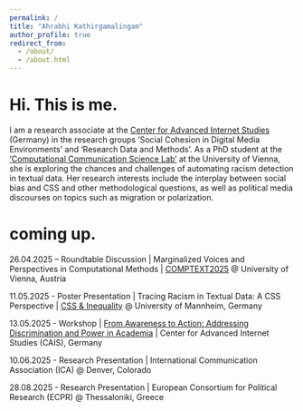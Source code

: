 ```yaml
---
permalink: /
title: "Ahrabhi Kathirgamalingam"
author_profile: true
redirect_from: 
  - /about/
  - /about.html
---
```


Hi. This is me.
======
I am a research associate at the <a href="https://www.cais-research.de/" target="_blank">Center for Advanced Internet Studies</a> (Germany) in the research groups ‘Social Cohesion in Digital Media Environments’ and ‘Research Data and Methods’. As a PhD student at the <a href="https://compcommlab.univie.ac.at/" target="_blank">‘Computational Communication Science Lab’</a> at the University of Vienna, she is exploring the chances and challenges of automating racism detection in textual data. Her research interests include the interplay between social bias and CSS and other methodological questions, as well as political media discourses on topics such as migration or polarization.


coming up.
======
26.04.2025 – Roundtable Discussion | Marginalized Voices and Perspectives in Computational Methods | <a href="https://www.comptextconference.org/7th-annual-comptext-conference-2025/" target="_blank">COMPTEXT2025</a> @ University of Vienna, Austria

11.05.2025 - Poster Presentation | Tracing Racism in Textual Data: A CSS Perspective | <a href ="https://computational-social-science.org/workshops/2025.html" target="_blank">CSS & Inequality</a> @ University of Mannheim, Germany

13.05.2025 - Workshop | <a href="https://www.cais-research.de/event/module-4-advanced-segment-workshop-from-awareness-to-action-addressing-discrimination-and-power-in-academia/" target="_blank">From Awareness to Action: Addressing Discrimination and Power in Academia</a> | Center for Advanced Internet Studies (CAIS), Germany

10.06.2025 - Research Presentation | International Communication Association (ICA) @ Denver, Colorado

28.08.2025 - Research Presentation | European Consortium for Political Research (ECPR) @ Thessaloniki, Greece

